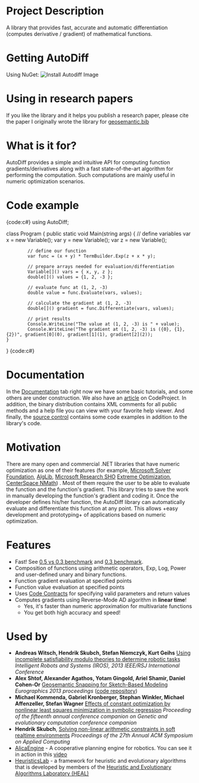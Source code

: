 # Project Description
A library that provides fast, accurate and automatic differentiation (computes derivative /  gradient) of mathematical functions.

# Getting AutoDiff
Using NuGet:
![Install Autodiff Image](Home_install-autodiff.png|http://www.nuget.org/List/Packages/AutoDiff)

# **Using in research papers**
If you like the library and it helps you publish a research paper, please cite the paper I originally wrote the library for [geosemantic.bib](Home_geosemantic.bib)

# What is it for?
AutoDiff provides a simple and intuitive API for computing function gradients/derivatives along with a fast state-of-the-art algorithm for performing the computation. Such computations are mainly useful in numeric optimization scenarios.

# Code example
{code:c#}
using AutoDiff;

class Program
{
    public static void Main(string[]() args)
    {
            // define variables
            var x = new Variable();
            var y = new Variable();
            var z = new Variable();

            // define our function
            var func = (x + y) * TermBuilder.Exp(z + x * y);

            // prepare arrays needed for evaluation/differentiation
            Variable[]() vars = { x, y, z };
            double[]() values = {1, 2, -3 };

            // evaluate func at (1, 2, -3)
            double value = func.Evaluate(vars, values);

            // calculate the gradient at (1, 2, -3)
            double[]() gradient = func.Differentiate(vars, values);

            // print results
            Console.WriteLine("The value at (1, 2, -3) is " + value);
            Console.WriteLine("The gradient at (1, 2, -3) is ({0}, {1}, {2})", gradient[0](0), gradient[1](1), gradient[2](2));
    }
}
{code:c#}

# Documentation
In the [Documentation](http://autodiff.codeplex.com/documentation) tab right now we have some basic tutorials, and some others are under construction. We also have an [article](http://www.codeproject.com/KB/library/Automatic_Differentiation.aspx) on CodeProject. In addition, the binary distribution contains XML comments for all public methods and a help file you can view with your favorite help viewer. And finally, the [source control](http://autodiff.codeplex.com/SourceControl/list/changesets) contains some code examples in addition to the library's code.

# Motivation
There are many open and commercial .NET libraries that have numeric optimization as one of their features (for example, [Microsoft Solver Foundation](http://msdn.microsoft.com/en-us/devlabs/hh145003.aspx),  [AlgLib](http://www.alglib.net), [Microsoft Research SHO](http://research.microsoft.com/en-us/projects/sho/) [Extreme Optimization](http://www.extremeoptimization.com/), [CenterSpace NMath](http://www.centerspace.net/)) . Most of them require the user to be able to evaluate the function and the function's gradient. This library tries to save the work in manually developing the function's gradient and coding it.
Once the developer defines his/her function, the AutoDiff library can automatically evaluate and differentiate this function at any point. This allows +easy development and prototyping+ of applications based on numeric optimization.

# Features
* Fast! See [0.5 vs 0.3 benchmark](0.5-vs-0.3-benchmark) and [0.3 benchmark](0.3-benchmark).
* Composition of functions using arithmetic operators, Exp, Log, Power and user-defined unary and binary functions.
* Function gradient evaluation at specified points
* Function value evaluation at specified points
* Uses [Code Contracts](http://msdn.microsoft.com/en-us/library/system.diagnostics.contracts.contract.aspx) for specifying valid parameters and return values
* Computes gradients using Reverse-Mode AD algorithm in **linear time**!
	* Yes, it's faster than numeric approximation for multivariate functions
	* You get both high accuracy and speed!

# Used by
* **Andreas Witsch,  Hendrik Skubch, Stefan Niemczyk, Kurt Geihs** [Using incomplete satisfiability modulo theories to determine robotic tasks](http://dx.doi.org/10.1109/IROS.2013.6697046) _Intelligent Robots and Systems (IROS), 2013 IEEE/RSJ International Conference_
* **Alex Shtof, Alexander Agathos, Yotam Gingold, Ariel Shamir, Daniel Cohen-Or** [Geosemantic Snapping for Sketch-Based Modeling](http://onlinelibrary.wiley.com/doi/10.1111/cgf.12044/abstract) _Eurographics 2013 proceedings_  ([code repository](https://bitbucket.org/alexshtf/sketchmodeller))
* **Michael Kommenda, Gabriel Kronberger, Stephan Winkler, Michael Affenzeller, Stefan Wagner** [Effects of constant optimization by nonlinear least squares minimization in symbolic regression](http://dl.acm.org/citation.cfm?id=2482691) _Proceeding of the fifteenth annual conference companion on Genetic and evolutionary computation conference companion_
* **Hendrik Skubch**, [Solving non-linear arithmetic constraints in soft realtime environments](http://dl.acm.org/citation.cfm?id=2245293) _Proceedings of the 27th Annual ACM Symposium on Applied Computing_
* [AlicaEngine](http://ros.org/wiki/AlicaEngine) - A cooperative planning engine for robotics. You can see it in action in this [video](http://www.youtube.com/watch?v=HhIrhU19PG4)
* [HeuristicsLab](http://dev.heuristiclab.com) - a framework for heuristic and evolutionary algorithms that is developed by members of the [Heuristic and Evolutionary Algorithms Laboratory (HEAL)](http://heal.heuristiclab.com/)